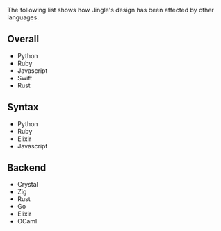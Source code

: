 
The following list shows how Jingle's design has been affected by other languages. 
## Overall
- Python
- Ruby
- Javascript
- Swift
- Rust

## Syntax
- Python
- Ruby
- Elixir
- Javascript

## Backend
- Crystal
- Zig
- Rust
- Go
- Elixir
- OCaml
